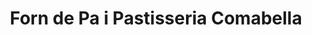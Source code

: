 ---
title: "Forn de Pa i Pastisseria Comabella"
url: /torres-de-segre/forn-de-pa-i-pastisseria-comabella/
shop: panadería
---